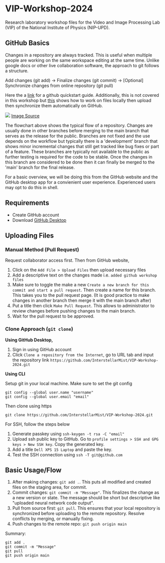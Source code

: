 # VIP-Workshop-2024
Research laboratory workshop files for the Video and Image Processing Lab (VIP)  of the National Institute of Physics (NIP-UPD).

## GitHub Basics
Changes in a repository are always tracked. This is useful when multiple people are working on the same workspace editing at the same time.
Unlike google docs or other live collaboration software, the approach to git follows a structure. 

Add changes (git add) -> Finalize changes (git commit) -> [Optional] Synchronize changes from online repository (git pull)

Here the a [link](https://docs.github.com/en/get-started/quickstart/hello-world) for a github quickstart guide. Additionally, this is not covered in this workshop but 
[this](https://www.freecodecamp.org/news/introduction-to-git-and-github) shows how to work on files locally then upload then synchronize 
them automatically on GitHub.

![](https://external-content.duckduckgo.com/iu/?u=https%3A%2F%2Fimages.edrawmax.com%2Fwhat-is%2Fgitflow-diagram%2F1-git-flow-process.png&f=1&nofb=1&ipt=566e51f4964dfa2f25b67a28f962180798a48efe186b819ab751041e56a9d711&ipo=images)
[Image Source](https://www.edrawmax.com/article/gitflow-diagram.html)

The flowchart above shows the typical flow of a repository. Changes are usually done in other branches before merging to the main branch that serves as the release for the public.
Branches are not fixed and the use depends on the workflow but typically there is a 'development' branch that shows minor incremental changes that still get tracked like bug fixes or part of a feature.
These branches are typically not available to the public as further testing is required for the code to be stable. Once the changes in this branch are considered to be done then it can finally be 
merged to the 'main' branch for the final release.

For a basic overview, we will be doing this from the GitHub website and the GitHub desktop app for a convienient user experience. Experienced users may opt to do this in shell.

## Requirements
- Create GitHub account
- Download [GitHub Desktop](https://desktop.github.com)

## Uploading Files

### Manual Method (Pull Request)
Request collaborator access first. Then from GitHub website, 

1. Click on the `Add File > Upload Files` then upload necessary files
2. Add a descriptive text on the changes made i.e. `added github workshop files`
3. Make sure to toggle the make a new `Create a new branch for this commit and start a pull request`. Then create a name for this branch. This takes you to the pull request page.
(It is good practice to make changes in another branch then merge it with the main branch after)
4. Put a title then click `Make Pull Request`. This allows to administrator to review changes before pushing changes to the main branch.
5. Wait for the pull request to be approved.

### Clone Approach (`git clone`)

**Using GitHub Desktop,**

1. Sign in using GitHub account
2. Click `Clone a repository from the Internet`, go to URL tab and input the repository link `https://github.com/InterstellarMist/VIP-Workshop-2024.git`

**Using CLI**

Setup git in your local machine. Make sure to set the git config

```
git config --global user.name "username"
git config --global user.email "email"
```
Then clone using https
```
git clone https://github.com/InterstellarMist/VIP-Workshop-2024.git
```
For SSH, follow the steps below

1. Generate passkey using `ssh-keygen -t rsa -C "email"`
2. Upload ssh public key to GitHub. Go to `profile settings > SSH and GPG keys > New SSH key`. Copy the generated key.
3. Add a title `Dell XPS 15 Laptop` and paste the key.
4. Test the SSH connection using `ssh -T git@github.com`

## Basic Usage/Flow

1. After making changes: `git add .`. This puts all modified and created files on the staging area, for commit.
2. Commit changes: `git commit -m "Message"`. This finalizes the change as a new version or state. The message should be short but descriptive like "uploaded neural network code output".
3. Pull from source first: `git pull`. This ensures that your local repository is synchronized before uploading to the remote repository. Resolve conflicts by merging, or manually fixing.
4. Push changes to the remote repo: `git push origin main`

Summary:
```
git add .
git commit -m "Message"
git pull
git push origin main
```
